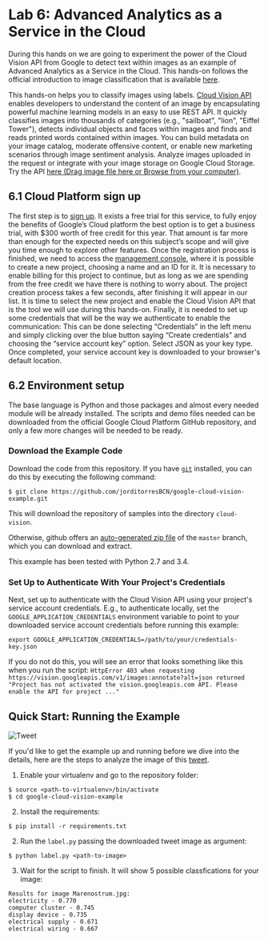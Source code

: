 # Lab 6: Advanced Analytics as a Service in the Cloud

During this hands on we are going to experiment the power of the Cloud Vision API from Google to detect text within images as an example of Advanced Analytics as a Service in the Cloud. 
This hands-on follows the official introduction to image classification that is available [here]( https://cloud.google.com/vision/docs/detecting-labels).


This hands-on helps you to classify images using labels. [Cloud Vision API](https://cloud.google.com/vision/) enables developers to understand the content of an image by encapsulating powerful machine learning models in an easy to use REST API. It quickly classifies images into thousands of categories (e.g., "sailboat", "lion", "Eiffel Tower"), detects individual objects and faces within images and finds and reads printed words contained within images. You can build metadata on your image catalog, moderate offensive content, or enable new marketing scenarios through image sentiment analysis. Analyze images uploaded in the request or integrate with your image storage on Google Cloud Storage. Try the API [here (Drag image file here or Browse from your computer)](https://cloud.google.com/vision/).


## 6.1 Cloud Platform sign up
The first step is to [sign up]( https://cloud.google.com/vision/). It exists a free trial for this service, to fully enjoy the benefits of Google’s Cloud platform the best option is to get a business trial, with $300 worth of free credit for this year. That amount is far more than enough for the expected needs on this subject’s scope and will give you time enough to explore other features. Once the registration process is finished, we need to access the [management console]( https://console.cloud.google.com/home), where it is possible to create a new project, choosing a name and an ID for it. It is necessary to enable billing for this project to continue, but as long as we are spending from the free credit we have there is nothing to worry about.
The project creation process takes a few seconds, after finishing it will appear in our list. It is time to select the new project and enable the Cloud Vision API that is the tool we will use during this hands-on. Finally, it is needed to set up some credentials that will be the way we authenticate to enable the communication: This can be done selecting “Credentials” in the left menu and simply clicking over the blue button saying “Create credentials” and choosing the “service account key” option.  Select JSON as your key type. Once completed, your service account key is downloaded to your browser's default location.

## 6.2 Environment setup
The base language is Python and those packages and almost every needed module will be already installed. The scripts and demo files needed can be downloaded from the official Google Cloud Platform GitHub repository, and only a few more changes will be needed to be ready.

### Download the Example Code

Download the code from this repository.
If you have [`git`](https://git-scm.com/) installed, you can do this by executing the following command:

```$ git clone https://github.com/jorditorresBCN/google-cloud-vision-example.git```

This will download the repository of samples into the directory
`cloud-vision`.

Otherwise, github offers an
[auto-generated zip file](https://github.com/jorditorresBCN/google-cloud-vision-example/archive/master.zip) of the
`master` branch, which you can download and extract.


This example has been tested with Python 2.7 and 3.4.

### Set Up to Authenticate With Your Project's Credentials

Next, set up to authenticate with the Cloud Vision API using your project's
service account credentials. E.g., to authenticate locally, set
the `GOOGLE_APPLICATION_CREDENTIALS` environment variable to point to your
downloaded service account credentials before running this example:

```export GOOGLE_APPLICATION_CREDENTIALS=/path/to/your/credentials-key.json```

If you do not do this, you will see an error that looks something like this when
you run the script:
`HttpError 403 when requesting
https://vision.googleapis.com/v1/images:annotate?alt=json returned
"Project has not activated the vision.googleapis.com API. Please enable the API
for project ..."`


## Quick Start: Running the Example ##

![Tweet](https://raw.githubusercontent.com/jorditorresBCN/Assignments-2017/master/tweetMN.png "Tweet")


If you'd like to get the example up and running before we dive into the
details, here are the steps to analyze the image of this [tweet](https://twitter.com/JordiTorresBCN/status/876706346229477376).

1. Enable your virtualenv and go to the repository folder:
```
$ source <path-to-virtualenv>/bin/activate
$ cd google-cloud-vision-example
```

2. Install the requirements:
```
$ pip install -r requirements.txt
```

2. Run the `label.py` passing the downloaded tweet image as argument:
```
$ python label.py <path-to-image>
```

3. Wait for the script to finish. It will show 5 possible classfications for your image:
```
Results for image Marenostrum.jpg:
electricity - 0.770
computer cluster - 0.745
display device - 0.735
electrical supply - 0.671
electrical wiring - 0.667
```

